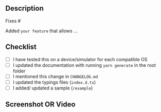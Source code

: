 <!--
Hi there and thank you for your change proposal!

Please fill out the following template to make the review process
as quick and smooth as possible.
-->

## Description

Fixes #<issue-number>

<!-- OR, if you're implementing a new feature: -->

Added `your feature` that allows ...

## Checklist

<!-- Check completed item: [X] -->

- [ ] I have tested this on a device/simulator for each compatible OS
- [ ] I updated the documentation with running `yarn generate` in the root folder
- [ ] I mentioned this change in `CHANGELOG.md`
- [ ] I updated the typings files (`index.d.ts`)
- [ ] I added/ updated a sample (`/example`)

## Screenshot OR Video

<!-- If it's a visual PR, we appreciate a screenshot or video -->
